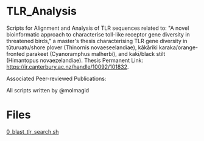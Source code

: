 # TLR_Analysis
Scripts for Alignment and Analysis of TLR sequences related to:
"A novel bioinformatic approach to characterise toll-like receptor gene diversity in threatened birds,"
a master's thesis characterising TLR gene diversity in tūturuatu/shore plover (Thinornis novaeseelandiae), 
kākāriki karaka/orange-fronted parakeet (Cyanoramphus malherbi), and kakī/black stilt (Himantopus novaezelandiae).
Thesis Permanent Link: https://ir.canterbury.ac.nz/handle/10092/101832.

Associated Peer-reviewed Publications:

All scripts written by @molmagid

# Files
[0_blast_tlr_search.sh](https://github.com/molmagid/TLR_Analysis/blob/main/0_blast_tlr_search.sh)



